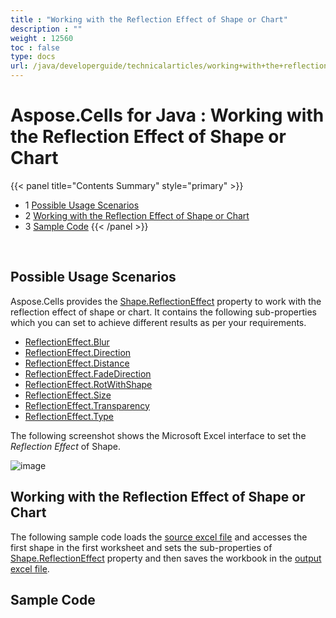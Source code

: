 ```yaml
---
title : "Working with the Reflection Effect of Shape or Chart" 
description : "" 
weight : 12560 
toc : false
type: docs
url: /java/developerguide/technicalarticles/working+with+the+reflection+effect+of+shape+or+chart/
---
```


# Aspose.Cells for Java : Working with the Reflection Effect of Shape or Chart


{{< panel title="Contents Summary" style="primary" >}}
*   1 [Possible Usage Scenarios](#possible-usage-scenarios)
*   2 [Working with the Reflection Effect of Shape or Chart](#working-with-the-reflection-effect-of-shape-or-chart)
*   3 [Sample Code](#sample-code)
{{< /panel >}}
 

 


## Possible Usage Scenarios

Aspose.Cells provides the [Shape.ReflectionEffect](https://apireference.aspose.com/java/cells/com.aspose.cells/shape#Reflection) property to work with the reflection effect of shape or chart. It contains the following sub-properties which you can set to achieve different results as per your requirements.

*   [ReflectionEffect.Blur](https://apireference.aspose.com/java/cells/com.aspose.cells/reflectioneffect#Blur)
*   [ReflectionEffect.Direction](https://apireference.aspose.com/java/cells/com.aspose.cells/reflectioneffect#Direction)
*   [ReflectionEffect.Distance](https://apireference.aspose.com/java/cells/com.aspose.cells/reflectioneffect#Distance)
*   [ReflectionEffect.FadeDirection](https://apireference.aspose.com/java/cells/com.aspose.cells/reflectioneffect#FadeDirection)
*   [ReflectionEffect.RotWithShape](https://apireference.aspose.com/java/cells/com.aspose.cells/reflectioneffect#RotWithShape)
*   [ReflectionEffect.Size](https://apireference.aspose.com/java/cells/com.aspose.cells/reflectioneffect#Size)
*   [ReflectionEffect.Transparency](https://apireference.aspose.com/java/cells/com.aspose.cells/reflectioneffect#Transparency)
*   [ReflectionEffect.Type](https://apireference.aspose.com/java/cells/com.aspose.cells/reflectioneffect#Type)

The following screenshot shows the Microsoft Excel interface to set the *Reflection Effect* of Shape.

![image](https://docs2.aspose.com/cells/java/attachments/5275793/5472528.png)

## Working with the Reflection Effect of Shape or Chart

The following sample code loads the [source excel file](https://docs2.aspose.com/cells/java/attachments/5275793/5472529.xlsx) and accesses the first shape in the first worksheet and sets the sub-properties of [Shape.ReflectionEffect](https://apireference.aspose.com/java/cells/com.aspose.cells/shape#Reflection) property and then saves the workbook in the [output excel file](https://docs2.aspose.com/cells/java/attachments/5275793/5472539.xlsx).

## Sample Code

